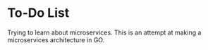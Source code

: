 # To-Do List
Trying to learn about microservices. This is an attempt at making a microservices architecture in GO.
